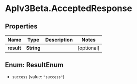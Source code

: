 # ApIv3Beta.AcceptedResponse

## Properties

Name | Type | Description | Notes
------------ | ------------- | ------------- | -------------
**result** | **String** |  | [optional] 



## Enum: ResultEnum


* `success` (value: `"success"`)




